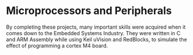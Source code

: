 # Microprocessors and Peripherals

By completing these projects, many important skills were acquired when it comes down to the Embedded Systems Industry. They were written in C and ARM Assembly while using Keil uVision and RedBlocks, to simulate the effect of programming a cortex M4 board.
